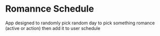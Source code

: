 # Romannce Schedule

App designed to randomly pick random day to pick something romance (active or action) then add it to user schedule
